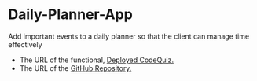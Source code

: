 # Daily-Planner-App
Add important events to a daily planner so that the client can manage time effectively

- The URL of the functional, [Deployed CodeQuiz.](https://b-jibril.github.io/Daily-Planner-App/)
- The URL of the [GitHub Repository.](https://github.com/B-jibril/Daily-Planner-App)


 

 
 